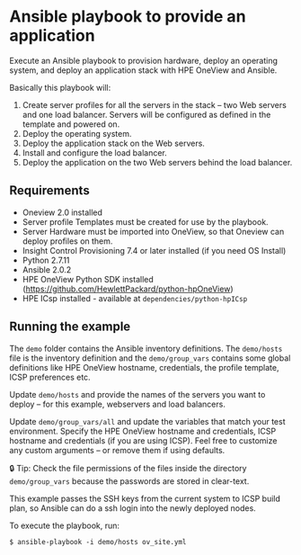 # Ansible playbook to provide an application

Execute an Ansible playbook to provision hardware, deploy an operating system, and deploy an application stack with HPE OneView and Ansible.

Basically this playbook will:

1. Create server profiles for all the servers in the stack – two Web servers and one load balancer. Servers will be configured as defined in the template and powered on.
2. Deploy the operating system.
3. Deploy the application stack on the Web servers.
4. Install and configure the load balancer.
5. Deploy the application on the two Web servers behind the load balancer.

## Requirements

- Oneview 2.0 installed
- Server profile Templates must be created for use by the playbook.
- Server Hardware must be imported into OneView, so that Oneview can deploy profiles on them.
- Insight Control Provisioning 7.4 or later installed (if you need OS Install)
- Python 2.7.11
- Ansible 2.0.2
- HPE OneView Python SDK installed (https://github.com/HewlettPackard/python-hpOneView)
- HPE ICsp installed - available at `dependencies/python-hpICsp`

## Running the example

The `demo` folder contains the Ansible inventory definitions.
The `demo/hosts` file is the inventory definition and the `demo/group_vars` contains some global definitions like HPE OneView hostname, credentials, the profile template, ICSP preferences etc.

Update `demo/hosts` and provide the names of the servers you want to deploy – for this example, webservers and load balancers.

Update `demo/group_vars/all` and update the variables that match your test environment. Specify the HPE OneView hostname and credentials, ICSP hostname and credentials (if you are using ICSP).
Feel free to customize any custom arguments – or remove them if using defaults.

:lock: Tip: Check the file permissions of the files inside the directory `demo/group_vars` because the passwords are stored in clear-text.

This example passes the SSH keys from the current system to ICSP build plan, so Ansible can do a ssh login into the newly deployed nodes.

To execute the playbook, run:

```$ ansible-playbook -i demo/hosts ov_site.yml```
